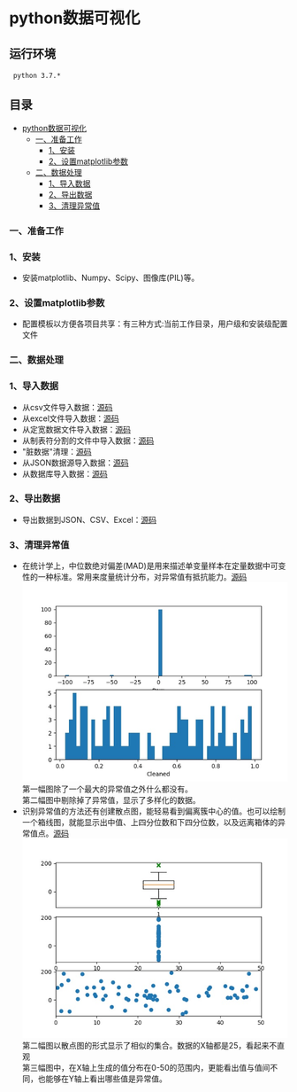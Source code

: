 python数据可视化
=========
## 运行环境
     python 3.7.*
## 目录
* [python数据可视化](#python数据可视化)
	* [一、准备工作](#一准备工作)
		* [1、安装](#1安装)
		* [2、设置matplotlib参数](#2设置matplotlib参数)
	* [二、数据处理](#二数据处理)
		* [1、导入数据](#1导入数据)
		* [2、导出数据](#2导出数据)
		* [3、清理异常值](#3清理异常值)
### 一、准备工作
### 1、安装
- 安装matplotlib、Numpy、Scipy、图像库(PIL)等。
### 2、设置matplotlib参数
- 配置模板以方便各项目共享：有三种方式:当前工作目录，用户级和安装级配置文件
### 二、数据处理
### 1、导入数据
- 从csv文件导入数据：[源码](/example/02_Code/ch02-csvread.py)
- 从excel文件导入数据：[源码](/example/02_Code/ch02-xlsxread.py)
- 从定宽数据文件导入数据：[源码](/example/02_Code/ch02-fixedwidth-read.py)
- 从制表符分割的文件中导入数据：[源码](/example/02_Code/ch02-tabread.py)
- "脏数据"清理：[源码](/example/02_Code/ch02-tabread-split.py)
- 从JSON数据源导入数据：[源码](/example/02_Code/ch02-jsonread-github.py)
- 从数据库导入数据：[源码](/example/02_Code/ch02-sqlite-import.py)
### 2、导出数据
- 导出数据到JSON、CSV、Excel：[源码](/example/02_Code/ch02-export.py)
### 3、清理异常值
- 在统计学上，中位数绝对偏差(MAD)是用来描述单变量样本在定量数据中可变性的一种标准。常用来度量统计分布，对异常值有抵抗能力。[源码](/example/02_Code/ch02-clean-mad.py)<br>
![MAD](/example/02_Code/img/clean-mad.jpg)<br>
第一幅图除了一个最大的异常值之外什么都没有。<br>
第二幅图中剔除掉了异常值，显示了多样化的数据。
- 识别异常值的方法还有创建散点图，能轻易看到偏离簇中心的值。也可以绘制一个箱线图，就能显示出中值、上四分位数和下四分位数，以及远离箱体的异常值点。[源码](/example/02_Code/ch02-clean-boxplot.py)<br>
![箱线图](/example/02_Code/img/clean-boxplot.jpg)<br>
第二幅图以散点图的形式显示了相似的集合。数据的X轴都是25，看起来不直观<br>
第三幅图中，在X轴上生成的值分布在0-50的范围内，更能看出值与值间不同，也能够在Y轴上看出哪些值是异常值。
